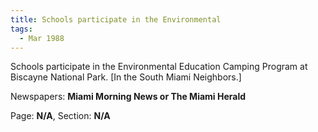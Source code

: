 ```yaml
---  
title: Schools participate in the Environmental  
tags:  
  - Mar 1988  
---  
```

  
Schools participate in the Environmental Education Camping Program at Biscayne National Park. [In the South Miami Neighbors.]  
  
Newspapers: **Miami Morning News or The Miami Herald**  
  
Page: **N/A**, Section: **N/A** 
